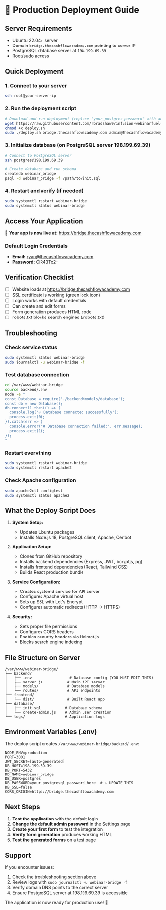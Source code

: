 # 🚀 Production Deployment Guide

## Server Requirements
- Ubuntu 22.04+ server
- Domain `bridge.thecashflowacademy.com` pointing to server IP
- PostgreSQL database server at `198.199.69.39` 
- Root/sudo access

## Quick Deployment

### 1. Connect to your server
```bash
ssh root@your-server-ip
```

### 2. Run the deployment script
```bash
# Download and run deployment (replace 'your_postgres_password' with actual password)
wget https://raw.githubusercontent.com/rbradshaw9/infusion-webinarfuel-constent-reg/main/deploy.sh
chmod +x deploy.sh
sudo ./deploy.sh bridge.thecashflowacademy.com admin@thecashflowacademy.com your_postgres_password
```

### 3. Initialize database (on PostgreSQL server 198.199.69.39)
```bash
# Connect to PostgreSQL server
ssh postgres@198.199.69.39

# Create database and run schema
createdb webinar_bridge
psql -d webinar_bridge -f /path/to/init.sql
```

### 4. Restart and verify (if needed)
```bash
sudo systemctl restart webinar-bridge
sudo systemctl status webinar-bridge
```

## Access Your Application

🎉 **Your app is now live at:** https://bridge.thecashflowacademy.com

### Default Login Credentials
- **Email:** ryan@thecashflowacademy.com
- **Password:** CiR43Tx2-

## Verification Checklist

- [ ] Website loads at https://bridge.thecashflowacademy.com
- [ ] SSL certificate is working (green lock icon)
- [ ] Login works with default credentials
- [ ] Can create and edit forms
- [ ] Form generation produces HTML code
- [ ] robots.txt blocks search engines (/robots.txt)

## Troubleshooting

### Check service status
```bash
sudo systemctl status webinar-bridge
sudo journalctl -u webinar-bridge -f
```

### Test database connection
```bash
cd /var/www/webinar-bridge
source backend/.env
node -e "
const Database = require('./backend/models/database');
const db = new Database();
db.connect().then(() => {
  console.log('✅ Database connected successfully');
  process.exit(0);
}).catch(err => {
  console.error('❌ Database connection failed:', err.message);
  process.exit(1);
});
"
```

### Restart everything
```bash
sudo systemctl restart webinar-bridge
sudo systemctl restart apache2
```

### Check Apache configuration
```bash
sudo apache2ctl configtest
sudo systemctl status apache2
```

## What the Deploy Script Does

1. **System Setup:**
   - Updates Ubuntu packages
   - Installs Node.js 18, PostgreSQL client, Apache, Certbot

2. **Application Setup:**
   - Clones from GitHub repository
   - Installs backend dependencies (Express, JWT, bcryptjs, pg)
   - Installs frontend dependencies (React, Tailwind CSS)
   - Builds React production bundle

3. **Service Configuration:**
   - Creates systemd service for API server
   - Configures Apache virtual host
   - Sets up SSL with Let's Encrypt
   - Configures automatic redirects (HTTP → HTTPS)

4. **Security:**
   - Sets proper file permissions
   - Configures CORS headers
   - Enables security headers via Helmet.js
   - Blocks search engine indexing

## File Structure on Server

```
/var/www/webinar-bridge/
├── backend/
│   ├── .env                 # Database config (YOU MUST EDIT THIS)
│   ├── server.js           # Main API server
│   ├── models/             # Database models
│   └── routes/             # API endpoints
├── frontend/
│   └── dist/               # Built React app
├── database/
│   ├── init.sql           # Database schema
│   └── create-admin.js    # Admin user creation
└── logs/                  # Application logs
```

## Environment Variables (.env)

The deploy script creates `/var/www/webinar-bridge/backend/.env`:

```env
NODE_ENV=production
PORT=3001
JWT_SECRET=[auto-generated]
DB_HOST=198.199.69.39
DB_PORT=5432
DB_NAME=webinar_bridge
DB_USER=postgres
DB_PASSWORD=your_postgresql_password_here  # ⚠️ UPDATE THIS
DB_SSL=false
CORS_ORIGIN=https://bridge.thecashflowacademy.com
```

## Next Steps

1. **Test the application** with the default login
2. **Change the default admin password** in the Settings page
3. **Create your first form** to test the integration
4. **Verify form generation** produces working HTML
5. **Test the generated forms** on a test page

## Support

If you encounter issues:
1. Check the troubleshooting section above
2. Review logs with `sudo journalctl -u webinar-bridge -f`
3. Verify domain DNS points to the correct server
4. Ensure PostgreSQL server at 198.199.69.39 is accessible

The application is now ready for production use! 🎊